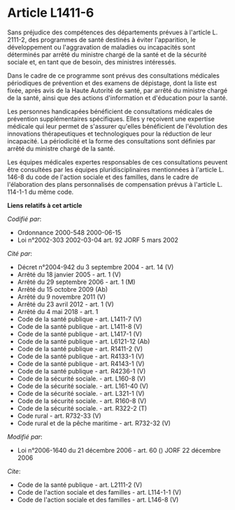# Article L1411-6

Sans préjudice des compétences des départements prévues à l'article L. 2111-2, des programmes de santé destinés à éviter
l'apparition, le développement ou l'aggravation de maladies ou incapacités sont déterminés par arrêté du ministre chargé de
la santé et de la sécurité sociale et, en tant que de besoin, des ministres intéressés. 

Dans le cadre de ce programme sont prévus des consultations médicales périodiques de prévention et des examens de dépistage,
dont la liste est fixée, après avis de la Haute Autorité de santé, par arrêté du ministre chargé de la santé, ainsi que des
actions d'information et d'éducation pour la santé. 

Les personnes handicapées bénéficient de consultations médicales de prévention supplémentaires spécifiques. Elles y reçoivent
une expertise médicale qui leur permet de s'assurer qu'elles bénéficient de l'évolution des innovations thérapeutiques et
technologiques pour la réduction de leur incapacité. La périodicité et la forme des consultations sont définies par arrêté du
ministre chargé de la santé. 

Les équipes médicales expertes responsables de ces consultations peuvent être consultées par les équipes pluridisciplinaires
mentionnées à l'article L. 146-8 du code de l'action sociale et des familles, dans le cadre de l'élaboration des plans
personnalisés de compensation prévus à l'article L. 114-1-1 du même code.

**Liens relatifs à cet article**

_Codifié par_:

  - Ordonnance 2000-548 2000-06-15
  - Loi n°2002-303 2002-03-04 art. 92 JORF 5 mars 2002

_Cité par_:

  - Décret n°2004-942 du 3 septembre 2004 - art. 14 (V)
  - Arrêté du 18 janvier 2005 - art. 1 (V)
  - Arrêté du 29 septembre 2006 - art. 1 (M)
  - Arrêté du 15 octobre 2009 (Ab)
  - Arrêté du 9 novembre 2011 (V)
  - Arrêté du 23 avril 2012 - art. 1 (V)
  - Arrêté du 4 mai 2018 - art. 1
  - Code de la santé publique - art. L1411-7 (V)
  - Code de la santé publique - art. L1411-8 (V)
  - Code de la santé publique - art. L1417-1 (V)
  - Code de la santé publique - art. L6121-12 (Ab)
  - Code de la santé publique - art. R1411-2 (V)
  - Code de la santé publique - art. R4133-1 (V)
  - Code de la santé publique - art. R4143-1 (V)
  - Code de la santé publique - art. R4236-1 (V)
  - Code de la sécurité sociale. - art. L160-8 (V)
  - Code de la sécurité sociale. - art. L161-40 (V)
  - Code de la sécurité sociale. - art. L321-1 (V)
  - Code de la sécurité sociale. - art. R160-8 (V)
  - Code de la sécurité sociale. - art. R322-2 (T)
  - Code rural - art. R732-33 (V)
  - Code rural et de la pêche maritime - art. R732-32 (V)

_Modifié par_:

  - Loi n°2006-1640 du 21 décembre 2006 - art. 60 () JORF 22 décembre 2006

_Cite_:

  - Code de la santé publique - art. L2111-2 (V)
  - Code de l'action sociale et des familles - art. L114-1-1 (V)
  - Code de l'action sociale et des familles - art. L146-8 (V)
